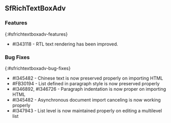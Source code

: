 ## SfRichTextBoxAdv

### Features
{:#sfrichtextboxadv-features}

* \#I343118 - RTL text rendering has been improved.


### Bug Fixes
{:#sfrichtextboxadv-bug-fixes}

* \#I345482 - Chinese text is now preserved properly on importing HTML
* \#FB30194 - List defined in paragraph style is now preserved properly
* \#I346892, \#I346726 - Paragraph indentation is now proper on importing HTML
* \#I345482 - Asynchronous document import canceling is now working properly
* \#I347943 - List level is now maintained properly on editing a multilevel list



